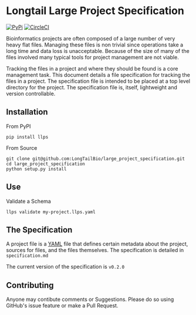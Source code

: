 # Longtail Large Project Specification

[![PyPi](https://img.shields.io/pypi/v/llps.svg)](https://pypi.org/project/llps/)
[![CircleCI](https://circleci.com/gh/dcdanko/llps.svg?style=svg)](https://circleci.com/gh/dcdanko/llps)

Bioinformatics projects are often composed of a large number of very heavy flat files. Managing these files is non trivial since operations take a long time and data loss is unacceptable. Because of the size of many of the files involved many typical tools for project management are not viable.

Tracking the files in a project and where they should be found is a core management task. This document details a file specification for tracking the files in a project. The specification file is intended to be placed at a top level directory for the project. The specification file is, itself, lightweight and version controllable.

## Installation

From PyPI
```
pip install llps
```

From Source
```
git clone git@github.com:LongTailBio/large_project_specification.git
cd large_project_specification
python setup.py install
```


## Use

Validate a Schema
```
llps validate my-project.llps.yaml
```

## The Specification

A project file is a [YAML](https://yaml.org/spec/1.2/spec.html) file that defines certain metadata about the project, sources for files, and the files themselves. The specification is detailed in `specification.md`

The current version of the specification is `v0.2.0`

## Contributing

Anyone may contibute comments or Suggestions. Please do so using GitHub's issue feature or make a Pull Request.




